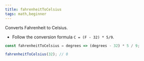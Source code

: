 ```yaml
---
title: fahrenheitToCelsius
tags: math,beginner
---
```


Converts Fahrenheit to Celsius.

- Follow the conversion formula `C = (F - 32) * 5/9`.

```js
const fahrenheitToCelsius = degrees => (degrees - 32) * 5 / 9;
```

```js
fahrenheitToCelsius(32); // 0
```

